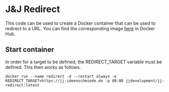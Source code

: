 # J&J Redirect

This code can be used to create a Docker container that can be used to redirect to a URL. You can find the corresponding image [here](https://hub.docker.com/r/jjdevelopment/jj-redirect) in Docker Hub.

## Start container

In order for a target to be defined, the REDIRECT_TARGET variable must be defined. This then works as follows.

```console
docker run --name redirect -d --restart always -e REDIRECT_TARGET=https://jj-ideenschmiede.de -p 80:80 jjdevelopment/jj-redirect:latest
```
